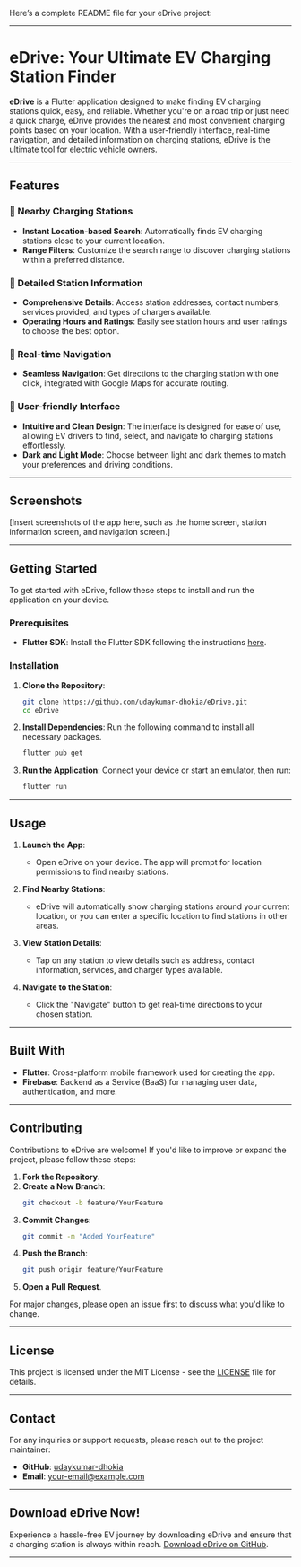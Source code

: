 Here’s a complete README file for your eDrive project:

---

# eDrive: Your Ultimate EV Charging Station Finder

**eDrive** is a Flutter application designed to make finding EV charging stations quick, easy, and reliable. Whether you're on a road trip or just need a quick charge, eDrive provides the nearest and most convenient charging points based on your location. With a user-friendly interface, real-time navigation, and detailed information on charging stations, eDrive is the ultimate tool for electric vehicle owners.

---

## Features

### 🚗 Nearby Charging Stations
- **Instant Location-based Search**: Automatically finds EV charging stations close to your current location.
- **Range Filters**: Customize the search range to discover charging stations within a preferred distance.

### 📝 Detailed Station Information
- **Comprehensive Details**: Access station addresses, contact numbers, services provided, and types of chargers available.
- **Operating Hours and Ratings**: Easily see station hours and user ratings to choose the best option.

### 🧭 Real-time Navigation
- **Seamless Navigation**: Get directions to the charging station with one click, integrated with Google Maps for accurate routing.

### 🌟 User-friendly Interface
- **Intuitive and Clean Design**: The interface is designed for ease of use, allowing EV drivers to find, select, and navigate to charging stations effortlessly.
- **Dark and Light Mode**: Choose between light and dark themes to match your preferences and driving conditions.

---

## Screenshots

[Insert screenshots of the app here, such as the home screen, station information screen, and navigation screen.]

---

## Getting Started

To get started with eDrive, follow these steps to install and run the application on your device.

### Prerequisites
- **Flutter SDK**: Install the Flutter SDK following the instructions [here](https://flutter.dev/docs/get-started/install).

### Installation

1. **Clone the Repository**:
    ```bash
    git clone https://github.com/udaykumar-dhokia/eDrive.git
    cd eDrive
    ```

2. **Install Dependencies**:
    Run the following command to install all necessary packages.
    ```bash
    flutter pub get
    ```

3. **Run the Application**:
    Connect your device or start an emulator, then run:
    ```bash
    flutter run
    ```

---

## Usage

1. **Launch the App**:
   - Open eDrive on your device. The app will prompt for location permissions to find nearby stations.

2. **Find Nearby Stations**:
   - eDrive will automatically show charging stations around your current location, or you can enter a specific location to find stations in other areas.

3. **View Station Details**:
   - Tap on any station to view details such as address, contact information, services, and charger types available.

4. **Navigate to the Station**:
   - Click the "Navigate" button to get real-time directions to your chosen station.

---

## Built With

- **Flutter**: Cross-platform mobile framework used for creating the app.
- **Firebase**: Backend as a Service (BaaS) for managing user data, authentication, and more.
---

## Contributing

Contributions to eDrive are welcome! If you'd like to improve or expand the project, please follow these steps:

1. **Fork the Repository**.
2. **Create a New Branch**:
    ```bash
    git checkout -b feature/YourFeature
    ```
3. **Commit Changes**:
    ```bash
    git commit -m "Added YourFeature"
    ```
4. **Push the Branch**:
    ```bash
    git push origin feature/YourFeature
    ```
5. **Open a Pull Request**.

For major changes, please open an issue first to discuss what you'd like to change.

---

## License

This project is licensed under the MIT License - see the [LICENSE](LICENSE) file for details.

---

## Contact

For any inquiries or support requests, please reach out to the project maintainer:

- **GitHub**: [udaykumar-dhokia](https://github.com/udaykumar-dhokia)
- **Email**: [your-email@example.com](mailto:your-email@example.com)

---

## Download eDrive Now!

Experience a hassle-free EV journey by downloading eDrive and ensure that a charging station is always within reach. [Download eDrive on GitHub](https://github.com/udaykumar-dhokia/eDrive).

---

